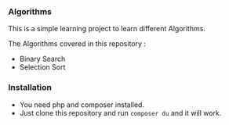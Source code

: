 ### Algorithms

This is a simple learning project to learn different Algorithms.

The Algorithms covered in this repository : 
- Binary Search
- Selection Sort

### Installation

- You need php and composer installed.
- Just clone this repository and run `composer du` and it will work. 